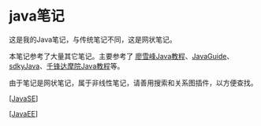 # java笔记

这是我的Java笔记，与传统笔记不同，这是网状笔记。

本笔记参考了大量其它笔记。主要参考了 [廖雪峰Java教程](https://www.liaoxuefeng.com/wiki/1252599548343744)、[JavaGuide](https://snailclimb.gitee.io/javaguide/#/)、[sdkyJava](https://sdky.gitee.io/)、[千锋达摩院Java教程](http://dm.1000phone.com/#/courses/detail/1241514935835267074)等。

由于笔记是网状笔记，属于非线性笔记，请善用搜索和关系图插件，以方便查找。

[[JavaSE]]

[[JavaEE]]


[//begin]: # "Autogenerated link references for markdown compatibility"
[JavaSE]: JavaSE "JavaSE"
[JavaEE]: JavaEE "JavaEE"
[//end]: # "Autogenerated link references"